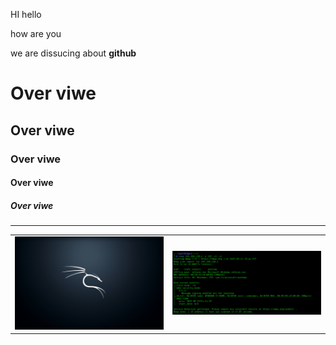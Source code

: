 HI hello

how are you

we are dissucing about **github**

# Over viwe
## Over viwe
### Over viwe
#### Over viwe
##### Over viwe

---

| | |
|---|---|
| ![This is kali logo](LOGO.png) | ![](images/Scan_Port.png) |


